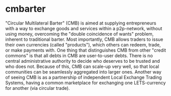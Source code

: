 cmbarter
========

"Circular Multilateral Barter" (CMB) is aimed at supplying entrepreneurs with a way to exchange goods and services within a p2p-network, without using money, overcoming the "double coincidence of wants" problem, inherent to traditional barter.  Most importantly, CMB allows traders to issue their own currencies (called "products"), which others can redeem, trade, or make payments with.  One thing that distinguishes CMB from other "credit commons" is that all debts in CMB are user-to-user debts. There is no central administrative authority to decide who deserves to be trusted and who does not. Because of this, CMB can scale-up very well, so that local communities can be seamlessly aggregated into larger ones.  Another way of seeing CMB is as a partnership of independent Local Exchange Trading Systems, having a common marketplace for exchanging one LETS-currency for another (via circular trade).